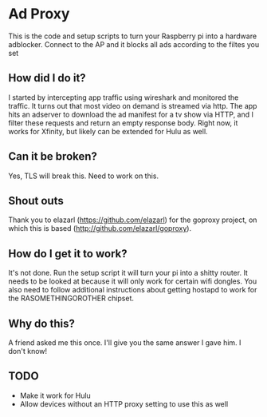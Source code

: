 # Ad Proxy

This is the code and setup scripts to turn your Raspberry pi into a hardware adblocker. Connect to the AP and it blocks all ads according to the filtes you set

## How did I do it?

I started by intercepting app traffic using wireshark and monitored the traffic. It turns out that most video on demand is streamed via http.
The app hits an adserver to download the ad manifest for a tv show via HTTP, and I filter these requests and return an empty response body.
Right now, it works for Xfinity, but likely can be extended for Hulu as well.

## Can it be broken?

Yes, TLS will break this. Need to work on this.

## Shout outs

Thank you to elazarl (https://github.com/elazarl) for the goproxy project, on which this is based (http://github.com/elazarl/goproxy). 

## How do I get it to work?

It's not done. Run the setup script it will turn your pi into a shitty router. It needs to be looked at because it will only work for certain wifi dongles. You also need to follow additional instructions about getting hostapd to work for the RASOMETHINGOROTHER chipset.

## Why do this?

A friend asked me this once. I'll give you the same answer I gave him. I don't know!

## TODO

* Make it work for Hulu
* Allow devices without an HTTP proxy setting to use this as well
